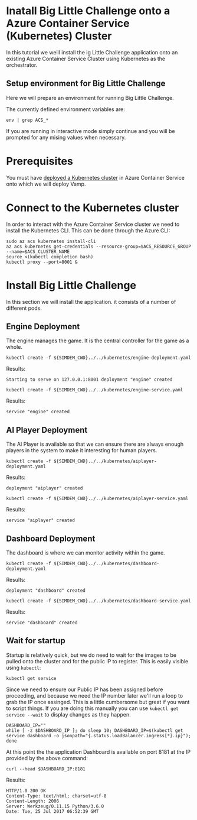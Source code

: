 # Inatall Big Little Challenge onto a Azure Container Service (Kubernetes) Cluster

In this tutorial we weill install the ig Little Challenge application
onto an existing Azure Container Service Cluster using Kubernetes as
the orchestrator.

## Setup environment for Big Little Challenge

Here we will prepare an environment for running Big Little Challenge.

The currently defined environment variables are:

```
env | grep ACS_*
```

If you are running in interactive mode simply continue and you will be
prompted for any mising values when necessary.

# Prerequisites

You must have
[deployed a Kubernetes cluster](../../../../kubernetes/create_cluster/script.md) 
in Azure Container Service onto which we will deploy Vamp.

# Connect to the Kubernetes cluster

In order to interact with the Azure Container Service cluster we need
to install the Kubernetes CLI. This can be done through the Azure CLI:

```
sudo az acs kubernetes install-cli
az acs kubernetes get-credentials --resource-group=$ACS_RESOURCE_GROUP --name=$ACS_CLUSTER_NAME
source <(kubectl completion bash)
kubectl proxy --port=8001 &
```

# Install Big Little Challenge

In this section we will install the application. it consists of a
number of different pods.

## Engine Deployment

The engine manages the game. It is the central controller for the game
as a whole.

```
kubectl create -f ${SIMDEM_CWD}../../kubernetes/engine-deployment.yaml
```

Results:

```
Starting to serve on 127.0.0.1:8001 deployment "engine" created
```

```
kubectl create -f ${SIMDEM_CWD}../../kubernetes/engine-service.yaml
```

Results:

```
service "engine" created
```

## AI Player Deployment

The AI Player is available so that we can ensure there are always
enough players in the system to make it interesting for human players.

```
kubectl create -f ${SIMDEM_CWD}../../kubernetes/aiplayer-deployment.yaml
```

Results:

```
deployment "aiplayer" created
```

```
kubectl create -f ${SIMDEM_CWD}../../kubernetes/aiplayer-service.yaml
```

Results:

```
service "aiplayer" created
```

## Dashboard Deployment

The dashboard is where we can monitor activity within the game.

```
kubectl create -f ${SIMDEM_CWD}../../kubernetes/dashboard-deployment.yaml
```

Results:

```
deployment "dashboard" created
```

```
kubectl create -f ${SIMDEM_CWD}../../kubernetes/dashboard-service.yaml
```

Results:

```
service "dashboard" created
```

## Wait for startup

Startup is relatively quick, but we do need to wait for the images to
be pulled onto the cluster and for the public IP to register. This is
easily visible using `kubectl`:

```
kubectl get service
```

Since we need to ensure our Public IP has been assigned before
proceeding, and because we need the IP number later we'll run a loop
to grab the IP once assinged. This is a little cumbersome but great if
you want to script things. If you are doing this manually you can use
`kubectl get service --wait` to display changes as they happen.

```
DASHBOARD_IP=""
while [ -z $DASHBOARD_IP ]; do sleep 10; DASHBOARD_IP=$(kubectl get service dashboard -o jsonpath="{.status.loadBalancer.ingress[*].ip}"); done
```

At this point the the application Dashboard is available on port 8181
at the IP provided by the above command:

```
curl --head $DASHBOARD_IP:8181
```

Results:

```
HTTP/1.0 200 OK
Content-Type: text/html; charset=utf-8
Content-Length: 2006
Server: Werkzeug/0.11.15 Python/3.6.0
Date: Tue, 25 Jul 2017 06:52:39 GMT
```






